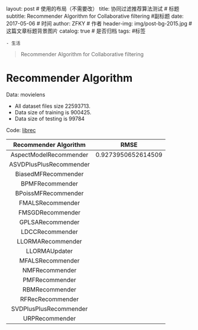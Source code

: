 layout:     post                       # 使用的布局（不需要改）
title:   协同过滤推荐算法测试               # 标题 
subtitle:   Recommender Algorithm for Collaborative filtering   #副标题
date:       2017-05-06                 # 时间
author:     ZFKY                         # 作者
header-img: img/post-bg-2015.jpg     #这篇文章标题背景图片
catalog: true                         # 是否归档
tags:                                #标签

    - 生活

>  Recommender Algorithm for Collaborative filtering

# Recommender Algorithm

Data: movielens   

- All dataset files size 22593713. 
- Data size of training is 900425.
- Data size of testing is 99784

Code: [librec](http://www.librec.net/ "librec1")

|  Recommender Algorithm  |        RMSE        |
| :---------------------: | :----------------: |
| AspectModelRecommender  | 0.9273950652614509 |
| ASVDPlusPlusRecommender |                    |
|   BiasedMFRecommender   |                    |
|     BPMFRecommender     |                    |
|   BPoissMFRecommender   |                    |
|    FMALSRecommender     |                    |
|    FMSGDRecommender     |                    |
|    GPLSARecommender     |                    |
|     LDCCRecommender     |                    |
|    LLORMARecommender    |                    |
|      LLORMAUpdater      |                    |
|    MFALSRecommender     |                    |
|     NMFRecommender      |                    |
|     PMFRecommender      |                    |
|     RBMRecommender      |                    |
|    RFRecRecommender     |                    |
| SVDPlusPlusRecommender  |                    |
|     URPRecommender      |                    |



